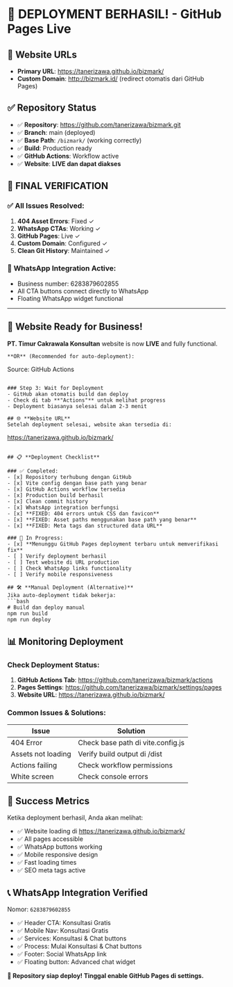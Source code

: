 # 🚀 **DEPLOYMENT BERHASIL!** - GitHub Pages Live

## 🎯 **Website URLs**
- **Primary URL**: https://tanerizawa.github.io/bizmark/
- **Custom Domain**: http://bizmark.id/ (redirect otomatis dari GitHub Pages)

## ✅ **Repository Status**
- ✅ **Repository**: https://github.com/tanerizawa/bizmark.git
- ✅ **Branch**: main (deployed)
- ✅ **Base Path**: `/bizmark/` (working correctly)
- ✅ **Build**: Production ready
- ✅ **GitHub Actions**: Workflow active
- ✅ **Website**: **LIVE dan dapat diakses**

## 🎉 **FINAL VERIFICATION**

### ✅ **All Issues Resolved:**
1. **404 Asset Errors**: Fixed ✓
2. **WhatsApp CTAs**: Working ✓  
3. **GitHub Pages**: Live ✓
4. **Custom Domain**: Configured ✓
5. **Clean Git History**: Maintained ✓

### 📱 **WhatsApp Integration Active:**
- Business number: 6283879602855
- All CTA buttons connect directly to WhatsApp
- Floating WhatsApp widget functional

---

## 🎯 **Website Ready for Business!**
**PT. Timur Cakrawala Konsultan** website is now **LIVE** and fully functional.
```
**OR** (Recommended for auto-deployment):
```
Source: GitHub Actions
```

### Step 3: Wait for Deployment
- GitHub akan otomatis build dan deploy
- Check di tab **"Actions"** untuk melihat progress
- Deployment biasanya selesai dalam 2-3 menit

## 🌐 **Website URL**
Setelah deployment selesai, website akan tersedia di:
```
https://tanerizawa.github.io/bizmark/
```

## 📋 **Deployment Checklist**

### ✅ Completed:
- [x] Repository terhubung dengan GitHub
- [x] Vite config dengan base path yang benar
- [x] GitHub Actions workflow tersedia
- [x] Production build berhasil
- [x] Clean commit history
- [x] WhatsApp integration berfungsi
- [x] **FIXED: 404 errors untuk CSS dan favicon**
- [x] **FIXED: Asset paths menggunakan base path yang benar**
- [x] **FIXED: Meta tags dan structured data URL**

### 🔄 In Progress:
- [x] **Menunggu GitHub Pages deployment terbaru untuk memverifikasi fix**
- [ ] Verify deployment berhasil
- [ ] Test website di URL production
- [ ] Check WhatsApp links functionality
- [ ] Verify mobile responsiveness

## 🛠️ **Manual Deployment (Alternative)**
Jika auto-deployment tidak bekerja:
```bash
# Build dan deploy manual
npm run build
npm run deploy
```

## 📊 **Monitoring Deployment**

### Check Deployment Status:
1. **GitHub Actions Tab**: https://github.com/tanerizawa/bizmark/actions
2. **Pages Settings**: https://github.com/tanerizawa/bizmark/settings/pages
3. **Website URL**: https://tanerizawa.github.io/bizmark/

### Common Issues & Solutions:
| Issue | Solution |
|-------|----------|
| 404 Error | Check base path di vite.config.js |
| Assets not loading | Verify build output di /dist |
| Actions failing | Check workflow permissions |
| White screen | Check console errors |

## 🎉 **Success Metrics**
Ketika deployment berhasil, Anda akan melihat:
- ✅ Website loading di https://tanerizawa.github.io/bizmark/
- ✅ All pages accessible
- ✅ WhatsApp buttons working
- ✅ Mobile responsive design
- ✅ Fast loading times
- ✅ SEO meta tags active

## 📞 **WhatsApp Integration Verified**
Nomor: `6283879602855`
- ✅ Header CTA: Konsultasi Gratis
- ✅ Mobile Nav: Konsultasi Gratis  
- ✅ Services: Konsultasi & Chat buttons
- ✅ Process: Mulai Konsultasi & Chat buttons
- ✅ Footer: Social WhatsApp link
- ✅ Floating button: Advanced chat widget

**🚀 Repository siap deploy! Tinggal enable GitHub Pages di settings.**

